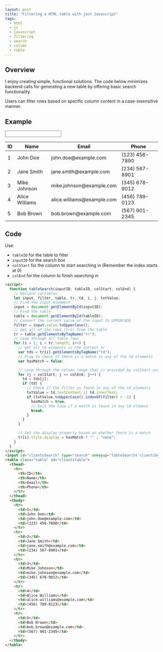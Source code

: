 ```yaml
---
layout: post
title: "Filtering a HTML table with just Javascript"
tags:
  - html
  - js
  - javascript
  - filtering
  - search
  - column
  - table
---
```


## Overview

I enjoy creating simple, functional solutions. The code below minimizes backend calls for generating a new table by offering basic search functionality.

Users can filter rows based on specific column content in a case-insensitive manner.

## Example
<script>
  function tableSearch(inputID, tableID, colStart, colEnd) {
    // Declare variables
    let input, filter, table, tr, td, i, j, txtValue;
    // Find the input elemment
    input = document.getElementById(inputID);
    // Find the table
    table = document.getElementById(tableID);
    // Convert the current value of the input to UPPERCASE
    filter = input.value.toUpperCase();
    // Get all of the rows (trs) from the table
    tr = table.getElementsByTagName("tr");
    // Loop through all table rows
    for (i = 1; i < tr.length; i++) {
      // Get all td elements in the current tr
      var tds = tr[i].getElementsByTagName("td");
      // Flag to check if there is a match in any of the td elements
      var hasMatch = false;

      // Loop through the column range that is provided by colStart and colEnd 
      for (j = colStart; j <= colEnd; j++) {
        td = tds[j];
        if (td) {
          // Check if the filter is found in any of the td elements
          txtValue = td.textContent || td.innerText;
          if (txtValue.toUpperCase().indexOf(filter) > -1) {
            hasMatch = true;
            // Exit the loop if a match is found in any td element
            break; 
          }
        }
      }

      // Set the display property based on whether there is a match
      tr[i].style.display = hasMatch ? "" : "none";
    }
  }
</script>
<input id="clientsSearch" type="search" onkeyup="tableSearch('clientsSearch', 'clientsTable', 1, 3)" />
<table class="table" id="clientsTable">
  <thead>
    <tr>
      <th>ID</th>
      <th>Name</th>
      <th>Email</th>
      <th>Phone</th>
    </tr>
  </thead>
  <tbody>
  <tr>
    <td>1</td>
    <td>John Doe</td>
    <td>john.doe@example.com</td>
    <td>(123) 456-7890</td>
  </tr>
  <tr>
    <td>2</td>
    <td>Jane Smith</td>
    <td>jane.smith@example.com</td>
    <td>(234) 567-8901</td>
  </tr>
  <tr>
    <td>3</td>
    <td>Mike Johnson</td>
    <td>mike.johnson@example.com</td>
    <td>(345) 678-9012</td>
  </tr>
  <tr>
    <td>4</td>
    <td>Alice Williams</td>
    <td>alice.williams@example.com</td>
    <td>(456) 789-0123</td>
  </tr>
  <tr>
    <td>5</td>
    <td>Bob Brown</td>
    <td>bob.brown@example.com</td>
    <td>(567) 901-2345</td>
  </tr>
  </tbody>
</table>

## Code
Use:
- `tableID` for the table to filter 
- `inputID` for the search box
- `colStart` for the column to start searching in (Remember the index starts at 0) 
- `colEnd` for the column to finish searching in

```html
<script>
  function tableSearch(inputID, tableID, colStart, colEnd) {
    // Declare variables
    let input, filter, table, tr, td, i, j, txtValue;
    // Find the input elemment
    input = document.getElementById(inputID);
    // Find the table
    table = document.getElementById(tableID);
    // Convert the current value of the input to UPPERCASE
    filter = input.value.toUpperCase();
    // Get all of the rows (trs) from the table
    tr = table.getElementsByTagName("tr");
    // Loop through all table rows
    for (i = 1; i < tr.length; i++) {
      // Get all td elements in the current tr
      var tds = tr[i].getElementsByTagName("td");
      // Flag to check if there is a match in any of the td elements
      var hasMatch = false;

      // Loop through the column range that is provided by colStart and colEnd 
      for (j = colStart; j <= colEnd; j++) {
        td = tds[j];
        if (td) {
          // Check if the filter is found in any of the td elements
          txtValue = td.textContent || td.innerText;
          if (txtValue.toUpperCase().indexOf(filter) > -1) {
            hasMatch = true;
            // Exit the loop if a match is found in any td element
            break; 
          }
        }
      }

      // Set the display property based on whether there is a match
      tr[i].style.display = hasMatch ? "" : "none";
    }
  }
</script>
<input id="clientsSearch" type="search" onkeyup="tableSearch('clientsSearch', 'clientsTable', 1, 3)" />
<table class="table" id="clientsTable">
  <thead>
    <tr>
      <th>ID</th>
      <th>Name</th>
      <th>Email</th>
      <th>Phone</th>
    </tr>
  </thead>
  <tbody>
    <tr>
      <td>1</td>
      <td>John Doe</td>
      <td>john.doe@example.com</td>
      <td>(123) 456-7890</td>
    </tr>
    <tr>
      <td>2</td>
      <td>Jane Smith</td>
      <td>jane.smith@example.com</td>
      <td>(234) 567-8901</td>
    </tr>
    <tr>
      <td>3</td>
      <td>Mike Johnson</td>
      <td>mike.johnson@example.com</td>
      <td>(345) 678-9012</td>
    </tr>
    <tr>
      <td>4</td>
      <td>Alice Williams</td>
      <td>alice.williams@example.com</td>
      <td>(456) 789-0123</td>
    </tr>
    <tr>
      <td>5</td>
      <td>Bob Brown</td>
      <td>bob.brown@example.com</td>
      <td>(567) 901-2345</td>
    </tr>
  </tbody>
</table>
```
